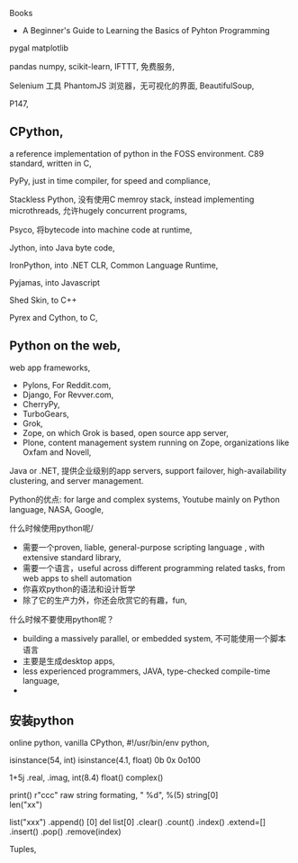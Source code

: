 Books
* A Beginner's Guide to Learning the Basics of Pyhton Programming


pygal
matplotlib

pandas
numpy,
scikit-learn,
IFTTT, 免费服务,

Selenium
    工具
PhantomJS
    浏览器，无可视化的界面,
BeautifulSoup,

P147,

## CPython, 
a reference implementation of python in the FOSS environment.
C89 standard, written in C,

PyPy, just in time compiler, for speed and compliance, 

Stackless Python, 没有使用C memroy stack, instead implementing microthreads,
    允许hugely concurrent programs,

Psyco, 将bytecode into machine code at runtime,

Jython, into Java byte code,

IronPython,  into .NET CLR, Common Language Runtime,

Pyjamas, into Javascript

Shed Skin, to C++

Pyrex and Cython,  to C,

## Python on the web,
web app frameworks,
- Pylons, For Reddit.com, 
- Django, For Revver.com, 
- CherryPy,
- TurboGears,
- Grok,
- Zope, on which Grok is based, open source app server,
- Plone, content management system running on Zope, organizations like Oxfam and Novell,

Java or .NET, 提供企业级别的app servers, support failover, high-availability clustering, and server management.

Python的优点:
for large and complex systems,
Youtube mainly on Python language, 
NASA, 
Google, 

什么时候使用python呢/
* 需要一个proven, liable, general-purpose scripting language , with extensive standard library,
* 需要一个语言，useful across different programming related tasks, from web apps to shell automation
* 你喜欢python的语法和设计哲学
* 除了它的生产力外，你还会欣赏它的有趣，fun,

什么时候不要使用python呢？
* building a massively parallel, or embedded system, 不可能使用一个脚本语言
* 主要是生成desktop apps, 
* less experienced programmers, JAVA, type-checked compile-time language,
* 

## 安装python
online python,
vanilla CPython, 
#!/usr/bin/env python,

isinstance(54, int)
isinstance(4.1, float)
0b
0x
0o100

1+5j
.real, .imag,
int(8.4)
float()
complex()

print()
r"ccc" raw string
formating,
    "  %d", %(5)
string[0]    
len("xx")

list("xxx")
    .append()
    [0]
del list[0]
    .clear()
    .count()
    .index()
    .extend=[]
    .insert()
    .pop()
    .remove(index)

Tuples,

